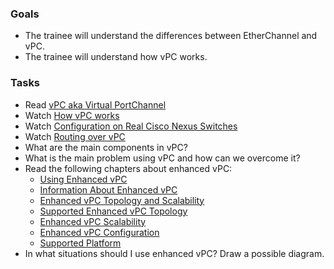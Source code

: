 ### Goals
- The trainee will understand the differences between EtherChannel and vPC. 
- The trainee will understand how vPC works.

### Tasks
- Read [vPC aka Virtual PortChannel](https://www.ciscozine.com/cisco-vpc-virtual-portchannel/)
- Watch [How vPC works](https://www.youtube.com/watch?v=EaJsb2PNBqg&t=85s) 
- Watch [Configuration on Real Cisco Nexus Switches](https://www.youtube.com/watch?v=B6knpmdqJkg) 
- Watch [Routing over vPC](https://www.youtube.com/watch?v=KPsnI6h1RIs)
- What are the main components in vPC?
- What is the main problem using vPC and how can we overcome it?
- Read the following chapters about enhanced vPC: 
  - [Using Enhanced vPC](https://www.cisco.com/en/US/docs/switches/datacenter/nexus5000/sw/mkt_ops_guides/513_n1_1/n5k_enhanced_vpc.html#wp1159612)
  - [Information About Enhanced vPC](https://www.cisco.com/en/US/docs/switches/datacenter/nexus5000/sw/mkt_ops_guides/513_n1_1/n5k_enhanced_vpc.html#wp1159705)
  - [Enhanced vPC Topology and Scalability](https://www.cisco.com/en/US/docs/switches/datacenter/nexus5000/sw/mkt_ops_guides/513_n1_1/n5k_enhanced_vpc.html#wp1161857)
  - [Supported Enhanced vPC Topology](https://www.cisco.com/en/US/docs/switches/datacenter/nexus5000/sw/mkt_ops_guides/513_n1_1/n5k_enhanced_vpc.html#wp1161967)
  - [Enhanced vPC Scalability](https://www.cisco.com/en/US/docs/switches/datacenter/nexus5000/sw/mkt_ops_guides/513_n1_1/n5k_enhanced_vpc.html#wp1162304)
  - [Enhanced vPC Configuration](https://www.cisco.com/en/US/docs/switches/datacenter/nexus5000/sw/mkt_ops_guides/513_n1_1/n5k_enhanced_vpc.html#wp1165610)
  - [Supported Platform](https://www.cisco.com/en/US/docs/switches/datacenter/nexus5000/sw/mkt_ops_guides/513_n1_1/n5k_enhanced_vpc.html#wp1160580)
- In what situations should I use enhanced vPC? Draw a possible diagram. 
